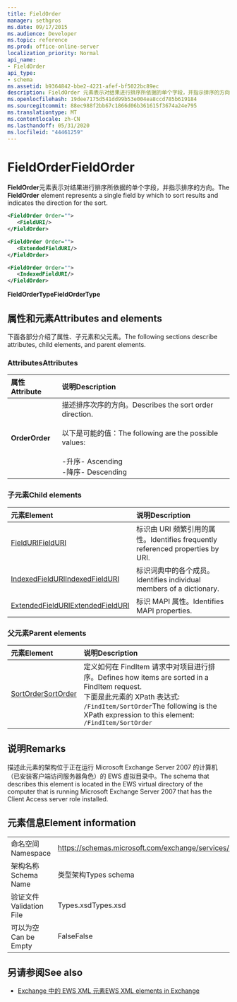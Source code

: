 ```yaml
---
title: FieldOrder
manager: sethgros
ms.date: 09/17/2015
ms.audience: Developer
ms.topic: reference
ms.prod: office-online-server
localization_priority: Normal
api_name:
- FieldOrder
api_type:
- schema
ms.assetid: b9364842-bbe2-4221-afef-bf5022bc89ec
description: FieldOrder 元素表示对结果进行排序所依据的单个字段，并指示排序的方向。
ms.openlocfilehash: 19dee7175d541dd99b53e004ea8ccd785b619184
ms.sourcegitcommit: 88ec988f2bb67c1866d06b361615f3674a24e795
ms.translationtype: MT
ms.contentlocale: zh-CN
ms.lasthandoff: 05/31/2020
ms.locfileid: "44461259"
---
```

# <a name="fieldorder"></a><span data-ttu-id="a87c2-103">FieldOrder</span><span class="sxs-lookup"><span data-stu-id="a87c2-103">FieldOrder</span></span>

<span data-ttu-id="a87c2-104">**FieldOrder**元素表示对结果进行排序所依据的单个字段，并指示排序的方向。</span><span class="sxs-lookup"><span data-stu-id="a87c2-104">The **FieldOrder** element represents a single field by which to sort results and indicates the direction for the sort.</span></span> 
  
```xml
<FieldOrder Order="">
   <FieldURI/>
</FieldOrder>
```

```xml
<FieldOrder Order="">
   <ExtendedFieldURI/> 
</FieldOrder>
```

```xml
<FieldOrder Order="">
   <IndexedFieldURI/>
</FieldOrder>
```

<span data-ttu-id="a87c2-105">**FieldOrderType**</span><span class="sxs-lookup"><span data-stu-id="a87c2-105">**FieldOrderType**</span></span>

## <a name="attributes-and-elements"></a><span data-ttu-id="a87c2-106">属性和元素</span><span class="sxs-lookup"><span data-stu-id="a87c2-106">Attributes and elements</span></span>

<span data-ttu-id="a87c2-107">下面各部分介绍了属性、子元素和父元素。</span><span class="sxs-lookup"><span data-stu-id="a87c2-107">The following sections describe attributes, child elements, and parent elements.</span></span>
  
### <a name="attributes"></a><span data-ttu-id="a87c2-108">Attributes</span><span class="sxs-lookup"><span data-stu-id="a87c2-108">Attributes</span></span>

|<span data-ttu-id="a87c2-109">**属性**</span><span class="sxs-lookup"><span data-stu-id="a87c2-109">**Attribute**</span></span>|<span data-ttu-id="a87c2-110">**说明**</span><span class="sxs-lookup"><span data-stu-id="a87c2-110">**Description**</span></span>|
|:-----|:-----|
|<span data-ttu-id="a87c2-111">**Order**</span><span class="sxs-lookup"><span data-stu-id="a87c2-111">**Order**</span></span> <br/> | <span data-ttu-id="a87c2-112">描述排序次序的方向。</span><span class="sxs-lookup"><span data-stu-id="a87c2-112">Describes the sort order direction.</span></span><br/><br/> <span data-ttu-id="a87c2-113">以下是可能的值：</span><span class="sxs-lookup"><span data-stu-id="a87c2-113">The following are the possible values:</span></span> <br/> <br/><span data-ttu-id="a87c2-114">-升序</span><span class="sxs-lookup"><span data-stu-id="a87c2-114">-  Ascending</span></span>  <br/><span data-ttu-id="a87c2-115">-降序</span><span class="sxs-lookup"><span data-stu-id="a87c2-115">-  Descending</span></span>  <br/> |
   
### <a name="child-elements"></a><span data-ttu-id="a87c2-116">子元素</span><span class="sxs-lookup"><span data-stu-id="a87c2-116">Child elements</span></span>

|<span data-ttu-id="a87c2-117">**元素**</span><span class="sxs-lookup"><span data-stu-id="a87c2-117">**Element**</span></span>|<span data-ttu-id="a87c2-118">**说明**</span><span class="sxs-lookup"><span data-stu-id="a87c2-118">**Description**</span></span>|
|:-----|:-----|
|[<span data-ttu-id="a87c2-119">FieldURI</span><span class="sxs-lookup"><span data-stu-id="a87c2-119">FieldURI</span></span>](fielduri.md) <br/> |<span data-ttu-id="a87c2-120">标识由 URI 频繁引用的属性。</span><span class="sxs-lookup"><span data-stu-id="a87c2-120">Identifies frequently referenced properties by URI.</span></span>  <br/> |
|[<span data-ttu-id="a87c2-121">IndexedFieldURI</span><span class="sxs-lookup"><span data-stu-id="a87c2-121">IndexedFieldURI</span></span>](indexedfielduri.md) <br/> |<span data-ttu-id="a87c2-122">标识词典中的各个成员。</span><span class="sxs-lookup"><span data-stu-id="a87c2-122">Identifies individual members of a dictionary.</span></span>  <br/> |
|[<span data-ttu-id="a87c2-123">ExtendedFieldURI</span><span class="sxs-lookup"><span data-stu-id="a87c2-123">ExtendedFieldURI</span></span>](extendedfielduri.md) <br/> |<span data-ttu-id="a87c2-124">标识 MAPI 属性。</span><span class="sxs-lookup"><span data-stu-id="a87c2-124">Identifies MAPI properties.</span></span>  <br/> |
   
### <a name="parent-elements"></a><span data-ttu-id="a87c2-125">父元素</span><span class="sxs-lookup"><span data-stu-id="a87c2-125">Parent elements</span></span>

|<span data-ttu-id="a87c2-126">**元素**</span><span class="sxs-lookup"><span data-stu-id="a87c2-126">**Element**</span></span>|<span data-ttu-id="a87c2-127">**说明**</span><span class="sxs-lookup"><span data-stu-id="a87c2-127">**Description**</span></span>|
|:-----|:-----|
|[<span data-ttu-id="a87c2-128">SortOrder</span><span class="sxs-lookup"><span data-stu-id="a87c2-128">SortOrder</span></span>](sortorder.md) <br/> |<span data-ttu-id="a87c2-129">定义如何在 FindItem 请求中对项目进行排序。</span><span class="sxs-lookup"><span data-stu-id="a87c2-129">Defines how items are sorted in a FindItem request.</span></span>  <br/> <span data-ttu-id="a87c2-130">下面是此元素的 XPath 表达式:  `/FindItem/SortOrder`</span><span class="sxs-lookup"><span data-stu-id="a87c2-130">The following is the XPath expression to this element:  `/FindItem/SortOrder`</span></span> <br/> |
   
## <a name="remarks"></a><span data-ttu-id="a87c2-131">说明</span><span class="sxs-lookup"><span data-stu-id="a87c2-131">Remarks</span></span>

<span data-ttu-id="a87c2-132">描述此元素的架构位于正在运行 Microsoft Exchange Server 2007 的计算机（已安装客户端访问服务器角色）的 EWS 虚拟目录中。</span><span class="sxs-lookup"><span data-stu-id="a87c2-132">The schema that describes this element is located in the EWS virtual directory of the computer that is running Microsoft Exchange Server 2007 that has the Client Access server role installed.</span></span>
  
## <a name="element-information"></a><span data-ttu-id="a87c2-133">元素信息</span><span class="sxs-lookup"><span data-stu-id="a87c2-133">Element information</span></span>

|||
|:-----|:-----|
|<span data-ttu-id="a87c2-134">命名空间</span><span class="sxs-lookup"><span data-stu-id="a87c2-134">Namespace</span></span>  <br/> |https://schemas.microsoft.com/exchange/services/2006/types  <br/> |
|<span data-ttu-id="a87c2-135">架构名称</span><span class="sxs-lookup"><span data-stu-id="a87c2-135">Schema Name</span></span>  <br/> |<span data-ttu-id="a87c2-136">类型架构</span><span class="sxs-lookup"><span data-stu-id="a87c2-136">Types schema</span></span>  <br/> |
|<span data-ttu-id="a87c2-137">验证文件</span><span class="sxs-lookup"><span data-stu-id="a87c2-137">Validation File</span></span>  <br/> |<span data-ttu-id="a87c2-138">Types.xsd</span><span class="sxs-lookup"><span data-stu-id="a87c2-138">Types.xsd</span></span>  <br/> |
|<span data-ttu-id="a87c2-139">可以为空</span><span class="sxs-lookup"><span data-stu-id="a87c2-139">Can be Empty</span></span>  <br/> |<span data-ttu-id="a87c2-140">False</span><span class="sxs-lookup"><span data-stu-id="a87c2-140">False</span></span>  <br/> |
   
## <a name="see-also"></a><span data-ttu-id="a87c2-141">另请参阅</span><span class="sxs-lookup"><span data-stu-id="a87c2-141">See also</span></span>

- [<span data-ttu-id="a87c2-142">Exchange 中的 EWS XML 元素</span><span class="sxs-lookup"><span data-stu-id="a87c2-142">EWS XML elements in Exchange</span></span>](ews-xml-elements-in-exchange.md)

